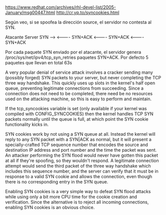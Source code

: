 https://www.redhat.com/archives/rhl-devel-list/2005-January/msg00447.html
http://cr.yp.to/syncookies.html

Según veo, si se spoofea la dirección source, el servidor no contesta al SYN.

Atacante     Server
      SYN -->
      <---- SYN+ACK
      <---- SYN+ACK
      <---- SYN+ACK

Por cada paquete SYN enviado por el atacante, el servidor genera /proc/sys/net/ipv4/tcp_syn_retries paquetes SYN+ACK.
Por defecto 5 paquetes que llevan en total 63s

A very popular denial of service attack involves a cracker sending many
(possibly forged) SYN packets to your server, but never completing the
TCP three way handshake. This quickly uses up slots in the kernel's half
open queue, preventing legitimate connections from succeeding. Since a
connection does not need to be completed, there need be no resources
used on the attacking machine, so this is easy to perform and maintain.

If the tcp_syncookies variable is set (only available if your kernel was
compiled with CONFIG_SYNCOOKIES) then the kernel handles TCP SYN packets
normally until the queue is full, at which point the SYN cookie
functionality kicks in.

SYN cookies work by not using a SYN queue at all. Instead the kernel
will reply to any SYN packet with a SYN|ACK as normal, but it will
present a specially-crafted TCP sequence number that encodes the source
and destination IP address and port number and the time the packet was
sent. An attacker performing the SYN flood would never have gotten this
packet at all if they're spoofing, so they wouldn't respond. A
legitimate connection attempt would send the third packet of the three
way handshake which includes this sequence number, and the server can
verify that it must be in response to a valid SYN cookie and allows the
connection, even though there is no corresponding entry in the SYN
queue.

Enabling SYN cookies is a very simple way to defeat SYN flood attacks
while using only a bit more CPU time for the cookie creation and
verification. Since the alternative is to reject all incoming
connections, enabling SYN cookies is an obvious choice.
